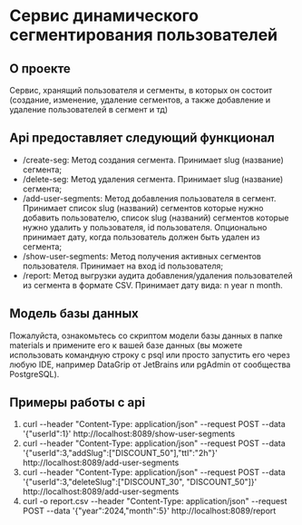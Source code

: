 # Сервис динамического сегментирования пользователей
## О проекте
Сервис, хранящий пользователя и сегменты, в которых он состоит (создание, изменение, удаление сегментов, а также добавление и удаление пользователей в сегмент и тд)

## Api предоставляет следующий функционал
- /create-seg: Метод создания сегмента. Принимает slug (название) сегмента;
- /delete-seg: Метод удаления сегмента. Принимает slug (название) сегмента;
- /add-user-segments: Метод добавления пользователя в сегмент. Принимает список slug (названий) сегментов которые нужно добавить пользователю, список slug (названий) сегментов которые нужно удалить у пользователя, id пользователя. Опционально принимает дату, когда пользователь должен быть удален из сегмента;
- /show-user-segments: Метод получения активных сегментов пользователя. Принимает на вход id пользователя;
- /report: Метод выгрузки аудита добавления/удаления пользователей из сегмента в формате CSV. Принимает дату вида: n year n month.

## Модель базы данных
Пожалуйста, ознакомьтесь со скриптом модели базы данных в папке materials и примените его к вашей базе данных (вы можете использовать командную строку с psql или просто запустить его через любую IDE, например DataGrip от JetBrains или pgAdmin от сообщества PostgreSQL).

## Примеры работы с api
1. curl --header "Content-Type: application/json" --request POST --data '{"userId":1}' http://localhost:8089/show-user-segments
2. curl --header "Content-Type: application/json" --request POST --data '{"userId":3,"addSlug":["DISCOUNT_50"],"ttl":"2h"}' http://localhost:8089/add-user-segments
3. curl --header "Content-Type: application/json" --request POST --data '{"userId":3,"deleteSlug":["DISCOUNT_30", "DISCOUNT_50"]}' http://localhost:8089/add-user-segments
4. curl -o report.csv --header "Content-Type: application/json" --request POST --data '{"year":2024,"month":5}' http://localhost:8089/report
